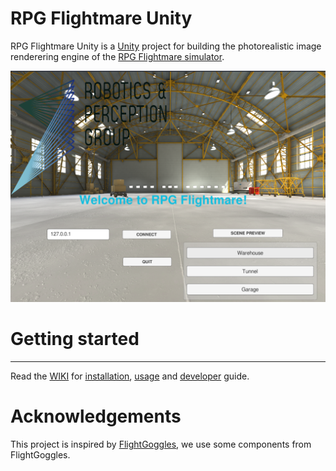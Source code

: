 # RPG Flightmare Unity

RPG Flightmare Unity is a [Unity](https://unity.com/) project for building the photorealistic image renderering engine
of the [RPG Flightmare simulator](https://github.com/uzh-rpg/flightmare).   

![](Images/manu.png)


# Getting started

---

Read the [WIKI](https://github.com/uzh-rpg/rpg_flightmare_unity/wiki) for [installation](https://github.com/uzh-rpg/rpg_flightmare_unity/wiki/Installation-Guide), [usage](https://github.com/uzh-rpg/rpg_flightmare_unity/wiki/Usage-Guide) and [developer](https://github.com/uzh-rpg/rpg_flightmare_unity/wiki/Developer-Guide) guide.

# Acknowledgements

This project is inspired by [FlightGoggles](https://github.com/mit-fast/FlightGoggles), we use some components from FlightGoggles. 
